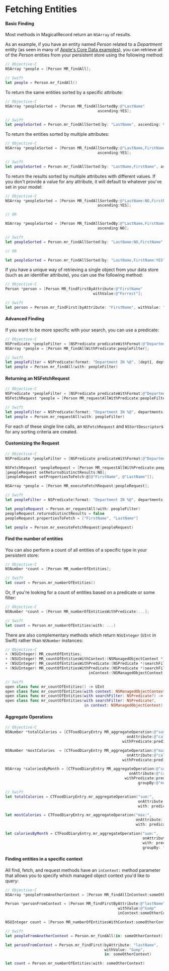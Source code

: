 # Fetching Entities

#### Basic Finding

Most methods in MagicalRecord return an `NSArray` of results.

As an example, if you have an entity named *Person* related to a *Department* entity (as seen in many of [Apple's Core Data examples](https://developer.apple.com/library/archive/documentation/Cocoa/Conceptual/CoreData/nsfetchedresultscontroller.html)), you can retrieve all of the *Person* entities from your persistent store using the following method:

```objective-c
// Objective-C
NSArray *people = [Person MR_findAll];
```

```swift
// Swift
let people = Person.mr_findAll()
```

To return the same entities sorted by a specific attribute:

```objective-c
// Objective-C
NSArray *peopleSorted = [Person MR_findAllSortedBy:@"LastName"
                                         ascending:YES];
```

```swift
// Swift
let peopleSorted = Person.mr_findAllSorted(by: "LastName", ascending: true)
```

To return the entities sorted by multiple attributes:

```objective-c
// Objective-C
NSArray *peopleSorted = [Person MR_findAllSortedBy:@"LastName,FirstName"
                                         ascending:YES];
```

```swift
// Swift
let peopleSorted = Person.mr_findAllSorted(by: "LastName,FirstName", ascending: true)
```

To return the results sorted by multiple attributes with different values. If you don't provide a value for any attribute, it will default to whatever you've set in your model:

```objective-c
// Objective-C
NSArray *peopleSorted = [Person MR_findAllSortedBy:@"LastName:NO,FirstName"
                                         ascending:YES];

// OR

NSArray *peopleSorted = [Person MR_findAllSortedBy:@"LastName,FirstName:YES"
                                         ascending:NO];
```

```swift
// Swift
let peopleSorted = Person.mr_findAllSorted(by: "LastName:NO,FirstName", ascending: true)

// OR

let peopleSorted = Person.mr_findAllSorted(by: "LastName,FirstName:YES", ascending: false)
```

If you have a unique way of retrieving a single object from your data store (such as an identifier attribute), you can use the following method:

```objective-c
// Objective-C
Person *person = [Person MR_findFirstByAttribute:@"FirstName"
                                       withValue:@"Forrest"];
```

```swift
// Swift
let person = Person.mr_findFirst(byAttribute: "FirstName", withValue: "Forrest")
```

#### Advanced Finding

If you want to be more specific with your search, you can use a predicate:

```objective-c
// Objective-C
NSPredicate *peopleFilter = [NSPredicate predicateWithFormat:@"Department IN %@", @[dept1, dept2]];
NSArray *people = [Person MR_findAllWithPredicate:peopleFilter];
```

```swift
// Swift
let peopleFilter = NSPredicate(format: "Department IN %@", [dept1, dept2])
let people = Person.mr_findAll(with: peopleFilter)
```

#### Returning an NSFetchRequest

```objective-c
// Objective-C
NSPredicate *peopleFilter = [NSPredicate predicateWithFormat:@"Department IN %@", departments];
NSFetchRequest *people = [Person MR_requestAllWithPredicate:peopleFilter];
```

```swift
// Swift
let peopleFilter = NSPredicate(format: "Department IN %@", departments)
let people = Person.mr_requestAll(with: peopleFilter)
```

For each of these single line calls, an `NSFetchRequest` and `NSSortDescriptor`s for any sorting criteria  are created.

#### Customizing the Request

```objective-c
// Objective-C
NSPredicate *peopleFilter = [NSPredicate predicateWithFormat:@"Department IN %@", departments];

NSFetchRequest *peopleRequest = [Person MR_requestAllWithPredicate:peopleFilter];
[peopleRequest setReturnsDistinctResults:NO];
[peopleRequest setPropertiesToFetch:@[@"FirstName", @"LastName"]];

NSArray *people = [Person MR_executeFetchRequest:peopleRequest];
```

```swift
// Swift
let peopleFilter = NSPredicate(format: "Department IN %@", departments)

let peopleRequest = Person.mr_requestAll(with: peopleFilter)
peopleRequest.returnsDistinctResults = false
peopleRequest.propertiesToFetch = ["FirstName", "LastName"]

let people = Person.mr_executeFetchRequest(peopleRequest)
```

#### Find the number of entities

You can also perform a count of all entities of a specific type in your persistent store:

```objective-c
// Objective-C
NSNumber *count = [Person MR_numberOfEntities];
```

```swift
// Swift
let count = Person.mr_numberOfEntities()
```

Or, if you're looking for a count of entities based on a predicate or some filter:

```objective-c
// Objective-C
NSNumber *count = [Person MR_numberOfEntitiesWithPredicate:...];
```

```swift
// Swift
let count = Person.mr_numberOfEntities(with: ...)
```

There are also complementary methods which return `NSUInteger` (`UInt` in Swift) rather than `NSNumber` instances:

```objective-c
// Objective-C
+ (NSUInteger) MR_countOfEntities;
+ (NSUInteger) MR_countOfEntitiesWithContext:(NSManagedObjectContext *)context;
+ (NSUInteger) MR_countOfEntitiesWithPredicate:(NSPredicate *)searchFilter;
+ (NSUInteger) MR_countOfEntitiesWithPredicate:(NSPredicate *)searchFilter
                                     inContext:(NSManagedObjectContext *)context;
```

```swift
// Swift
open class func mr_countOfEntities() -> UInt
open class func mr_countOfEntities(with context: NSManagedObjectContext) -> UInt
open class func mr_countOfEntities(with searchFilter: NSPredicate?) -> UInt
open class func mr_countOfEntities(with searchFilter: NSPredicate?,
                                   in context: NSManagedObjectContext) -> UInt
```

#### Aggregate Operations

```objective-c
// Objective-C
NSNumber *totalCalories = [CTFoodDiaryEntry MR_aggregateOperation:@"sum:"
                                                      onAttribute:@"calories"
                                                    withPredicate:predicate];

NSNumber *mostCalories  = [CTFoodDiaryEntry MR_aggregateOperation:@"max:"
                                                      onAttribute:@"calories"
                                                    withPredicate:predicate];

NSArray *caloriesByMonth = [CTFoodDiaryEntry MR_aggregateOperation:@"sum:"
                                                       onAttribute:@"calories"
                                                     withPredicate:predicate
                                                           groupBy:@"month"];
```

```swift
// Swift
let totalCalories = CTFoodDiaryEntry.mr_aggregateOperation("sum:",
                                                           onAttribute: "calories",
                                                           with: predicate)

let mostCalories = CTFoodDiaryEntry.mr_aggregateOperation("max:",
                                                          onAttribute: "calories",
                                                          with: predicate)

let caloriesByMonth = CTFoodDiaryEntry.mr_aggregateOperation("sum:",
                                                             onAttribute: "calories",
                                                             with: predicate,
                                                             groupBy: "month")
```

#### Finding entities in a specific context

All find, fetch, and request methods have an `inContext:` method parameter that allows you to specify which managed object context you'd like to query:

```objective-c
// Objective-C
NSArray *peopleFromAnotherContext = [Person MR_findAllInContext:someOtherContext];

Person *personFromContext = [Person MR_findFirstByAttribute:@"lastName"
                                                  withValue:@"Gump"
                                                  inContext:someOtherContext];

NSUInteger count = [Person MR_numberOfEntitiesWithContext:someOtherContext];
```

```swift
// Swift
let peopleFromAnotherContext = Person.mr_findAll(in: someOtherContext)

let personFromContext = Person.mr_findFirst(byAttribute: "lastName",
                                            withValue: "Gump",
                                            in: someOtherContext)

let count = Person.mr_numberOfEntities(with: someOtherContext)
```
